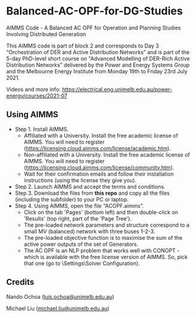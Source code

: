 # Balanced-AC-OPF-for-DG-Studies
AIMMS Code - A Balanced AC OPF for Operation and Planning Studies Involving Distributed Generation

This AIMMS code is part of block 2 and corresponds to Day 3 “Orchestration of DER and Active Distribution Networks” and is part of the 5-day PhD-level short course on "Advanced Modelling of DER-Rich Active Distribution Networks” delivered by the Power and Energy Systems Group and the Melbourne Energy Institute from Monday 19th to Friday 23rd July 2021.

Videos and more info: https://electrical.eng.unimelb.edu.au/power-energy/courses/2021-07

## Using AIMMS

* Step 1. Install AIMMS.
  * Affiliated with a University. Install the free academic license of AIMMS. You will need to register (https://licensing.cloud.aimms.com/license/academic.htm).
  * Non-affiliated with a University. Install the free academic license of AIMMS. You will need to register (https://licensing.cloud.aimms.com/license/community.htm).
  * Wait for their confirmation emails and follow their installation instructions (using the license they give you).
* Step 2. Launch AIMMS and accept the terms and conditions.
* Step 3. Download the files from **this repo** and copy all the files (including the subfolder) to your PC or laptop.
* Step 4. Using AIMMS, open the file "ACOPF.aimms".
  * Click on the tab 'Pages' (bottom left) and then double-click on 'Results' (top right, part of the 'Page Tree').
  * The pre-loaded network parameters and structure correspond to a small MV (balanced) network with three buses 1-2-3.
  * The pre-loaded objective function is to maximise the sum of the active power outputs of the set of Generators.
  * The AC OPF is an NLP problem that works well with CONOPT - which is available with the free license version of AIMMS. So, pick that one (go to \Settings\Solver Configuration).

## Credits

Nando Ochoa (luis.ochoa@unimelb.edu.au)

Michael Liu (michael.liu@unimelb.edu.au)
